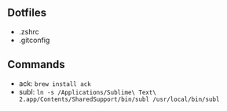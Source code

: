 ## Dotfiles

* .zshrc
* .gitconfig

## Commands

* ack: `brew install ack`
* subl: `ln -s /Applications/Sublime\ Text\ 2.app/Contents/SharedSupport/bin/subl /usr/local/bin/subl`